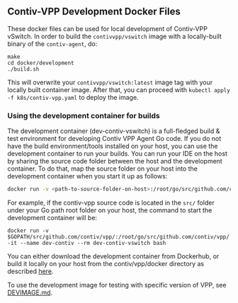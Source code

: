 ## Contiv-VPP Development Docker Files

These docker files can be used for local development of Contiv-VPP vSwitch.
In order to build the `contivvpp/vswitch` image with a locally-built 
binary of the `contiv-agent`, do:

```
make
cd docker/development
./build.sh
```

This will overwrite your `contivvpp/vswitch:latest` image tag with your 
locally built container image. After that, you can proceed with 
`kubectl apply -f k8s/contiv-vpp.yaml` to deploy the image.

### Using the development container for builds

The development container (dev-contiv-vswitch) is a full-fledged build & test
environment for developing Contiv VPP Agent Go code. If you do not have the 
build environment/tools installed on your host, you can use the development 
container to run your builds. You can run your IDE on the host by sharing the
source code folder between the host and the development container. To do that,
map the source folder on your host into the development container when you 
start it up as follows:
```bash
docker run -v <path-to-source-folder-on-host>:/root/go/src/github.com/contiv/vpp/ -it --name <dev-vontainer-name> --rm <dev-container-image> bash
``` 
For example, if the contiv-vpp source code is located in the `src/` folder
under your Go path root folder on your host, the command to start the
development container will be:
```
docker run -v $GOPATH/src/github.com/contiv/vpp/:/root/go/src/github.com/contiv/vpp/ -it --name dev-contiv --rm dev-contiv-vswitch bash
```

You can either download the development container from Dockerhub, or build it 
locally on your host from the contiv/vpp/docker directory as described [here][1].

[1]: https://github.com/contiv/vpp/blob/master/docker/README.md

To use the development image for testing with specific version of VPP, see
[DEVIMAGE.md](../DEVIMAGE.md).